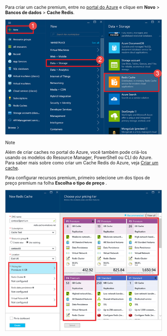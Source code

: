 Para criar um cache premium, entre no [portal do Azure](https://portal.azure.com) e clique em **Novo** > **Bancos de dados** > **Cache Redis**.

![Criar o cache](media/redis-cache-premium-create/redis-cache-new-cache-menu.png)

> [!NOTE]
> Além de criar caches no portal do Azure, você também pode criá-los usando os modelos do Resource Manager, PowerShell ou CLI do Azure. Para saber mais sobre como criar um Cache Redis do Azure, veja [Criar um cache](../articles/redis-cache/cache-dotnet-how-to-use-azure-redis-cache.md#create-a-cache).
> 
> 

Para configurar recursos premium, primeiro selecione um dos tipos de preço premium na folha **Escolha o tipo de preço** .

![Escolha o tipo de preço](media/redis-cache-premium-create/redis-cache-premium-pricing-tier.png)



<!--HONumber=Feb17_HO2-->


